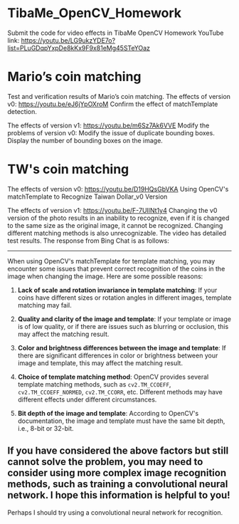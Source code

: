 # TibaMe_OpenCV_Homework
Submit the code for video effects in TibaMe OpenCV Homework
YouTube link: https://youtu.be/LG9ukzYDE7o?list=PLuGDqpYxpDe8kKx9F9x81eMg45STeYOaz

# Mario’s coin matching
Test and verification results of Mario’s coin matching.
The effects of version v0: https://youtu.be/eJ6jYpOXroM
Confirm the effect of matchTemplate detection.

The effects of version v1: https://youtu.be/m6Sz7Ak6VVE
Modify the problems of version v0:
Modify the issue of duplicate bounding boxes.
Display the number of bounding boxes on the image.

# TW's coin matching
The effects of version v0: https://youtu.be/D19HQsGbVKA
Using OpenCV's matchTemplate to Recognize Taiwan Dollar_v0 Version

The effects of version v1: https://youtu.be/F-7UIlNt1y4
Changing the v0 version of the photo results in an inability to recognize, even if it is changed to the same size as the original image, it cannot be recognized. Changing different matching methods is also unrecognizable. The video has detailed test results. The response from Bing Chat is as follows: 

--------------------------------
When using OpenCV's matchTemplate for template matching, you may encounter some issues that prevent correct recognition of the coins in the image when changing the image. Here are some possible reasons:

1. **Lack of scale and rotation invariance in template matching**: If your coins have different sizes or rotation angles in different images, template matching may fail.

2. **Quality and clarity of the image and template**: If your template or image is of low quality, or if there are issues such as blurring or occlusion, this may affect the matching result.

3. **Color and brightness differences between the image and template**: If there are significant differences in color or brightness between your image and template, this may affect the matching result.

4. **Choice of template matching method**: OpenCV provides several template matching methods, such as `cv2.TM_CCOEFF`, `cv2.TM_CCOEFF_NORMED`, `cv2.TM_CCORR`, etc. Different methods may have different effects under different circumstances.

5. **Bit depth of the image and template**: According to OpenCV's documentation, the image and template must have the same bit depth, i.e., 8-bit or 32-bit.

If you have considered the above factors but still cannot solve the problem, you may need to consider using more complex image recognition methods, such as training a convolutional neural network. I hope this information is helpful to you!
--------------------------------

Perhaps I should try using a convolutional neural network for recognition.
